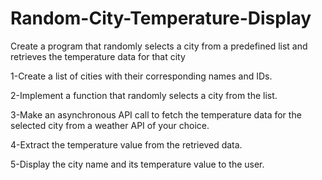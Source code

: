 # Random-City-Temperature-Display

Create a program that randomly selects a city from a predefined list and retrieves the temperature data for that city

1-Create a list of cities with their corresponding names and IDs.

2-Implement a function that randomly selects a city from the list.

3-Make an asynchronous API call to fetch the temperature data for the selected city from a weather API of your choice.

4-Extract the temperature value from the retrieved data.

5-Display the city name and its temperature value to the user.
